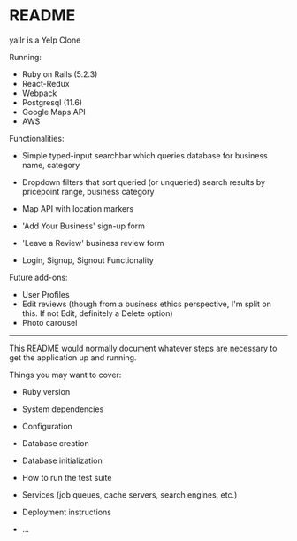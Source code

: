 # README

yallr is a Yelp Clone

Running:

* Ruby on Rails (5.2.3)
* React-Redux 
* Webpack
* Postgresql (11.6)
* Google Maps API
* AWS

Functionalities: 

+ Simple typed-input searchbar which queries database for business name, category
+ Dropdown filters that sort queried (or unqueried) search results by pricepoint range, business category
+ Map API with location markers

+ 'Add Your Business' sign-up form
+ 'Leave a Review' business review form

+ Login, Signup, Signout Functionality

Future add-ons:

- User Profiles
- Edit reviews (though from a business ethics perspective, I'm split on this. If not Edit, definitely a Delete option)
- Photo carousel

****************************************************

This README would normally document whatever steps are necessary to get the
application up and running.

Things you may want to cover:

* Ruby version

* System dependencies

* Configuration

* Database creation

* Database initialization

* How to run the test suite

* Services (job queues, cache servers, search engines, etc.)

* Deployment instructions

* ...
